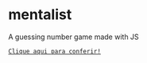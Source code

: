# mentalist
A guessing number game made with JS

<a href="https://fabriciosobrinho.github.io/mentalist/"> `Clique aqui para conferir!`</a>

